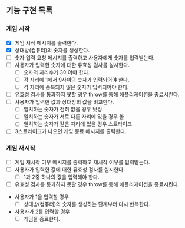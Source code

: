 ## 기능 구현 목록

### 게임 시작

- [x] 게임 시작 메시지를 출력한다.
- [x] 상대방(컴퓨터)의 숫자를 생성한다.
- [ ] 숫자 입력 요청 메시지를 출력하고 사용자에게 숫자를 입력받는다.
- [ ] 사용자가 입력한 숫자에 대한 유효성 검사를 실시한다.
  - [ ] 숫자의 자리수가 3이어야 한다.
  - [ ] 각 자리에 1에서 9사이의 숫자가 입력되어야 한다.
  - [ ] 각 자리에 중복되지 않은 숫자가 입력되어야 한다.
- [ ] 유효성 검사를 통과하지 못할 경우 throw를 통해 애플리케이션을 종료시킨다.
- [ ] 사용자가 입력한 값과 상대방의 값을 비교한다.
  - [ ] 일치하는 숫자가 전혀 없을 경우 낫싱
  - [ ] 일치하는 숫자가 서로 다른 자리에 있을 경우 볼
  - [ ] 일치하는 숫자가 같은 자리에 있을 경우 스트라이크
- [ ] 3스트라이크가 나오면 게임 종료 메시지를 출력한다.

### 게임 재시작

- [ ] 게임 재시작 여부 메시지를 출력하고 재시작 여부를 입력받는다.
- [ ] 사용자가 입력한 값에 대한 유효성 검사를 실시한다.
  - [ ] 1과 2중 하나의 값을 입력해야 한다.
- [ ] 유효성 검사를 통과하지 못할 경우 throw를 통해 애플리케이션을 종료시킨다.
- 사용자가 1을 입력할 경우
  - [ ] 상대방(컴퓨터)의 숫자를 생성하는 단계부터 다시 반복한다.
- 사용자가 2를 입력할 경우
  - [ ] 게임을 종료한다.
